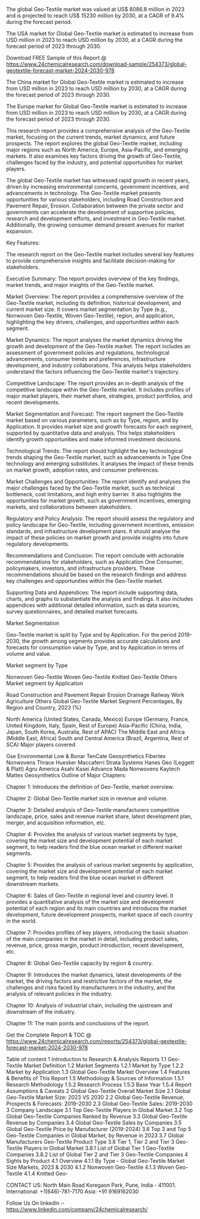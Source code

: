The global Geo-Textile market was valued at US$ 8086.8 million in 2023 and is projected to reach US$ 15230 million by 2030, at a CAGR of 9.4% during the forecast period.

The USA market for Global Geo-Textile  market is estimated to increase from USD million in 2023 to reach USD million by 2030, at a CAGR during the forecast period of 2023 through 2030.

Download FREE Sample of this Report @ https://www.24chemicalresearch.com/download-sample/254373/global-geotextile-forecast-market-2024-2030-978

The China market for Global Geo-Textile  market is estimated to increase from USD million in 2023 to reach USD million by 2030, at a CAGR during the forecast period of 2023 through 2030.

The Europe market for Global Geo-Textile  market is estimated to increase from USD million in 2023 to reach USD million by 2030, at a CAGR during the forecast period of 2023 through 2030.

This research report provides a comprehensive analysis of the Geo-Textile market, focusing on the current trends, market dynamics, and future prospects. The report explores the global Geo-Textile market, including major regions such as North America, Europe, Asia-Pacific, and emerging markets. It also examines key factors driving the growth of Geo-Textile, challenges faced by the industry, and potential opportunities for market players.

The global Geo-Textile market has witnessed rapid growth in recent years, driven by increasing environmental concerns, government incentives, and advancements in technology. The Geo-Textile market presents opportunities for various stakeholders, including Road Construction and Pavement Repair, Erosion. Collaboration between the private sector and governments can accelerate the development of supportive policies, research and development efforts, and investment in Geo-Textile market. Additionally, the growing consumer demand present avenues for market expansion.

Key Features:

The research report on the Geo-Textile market includes several key features to provide comprehensive insights and facilitate decision-making for stakeholders.

Executive Summary: The report provides overview of the key findings, market trends, and major insights of the Geo-Textile market.

Market Overview: The report provides a comprehensive overview of the Geo-Textile market, including its definition, historical development, and current market size. It covers market segmentation by Type (e.g., Nonwoven Geo-Textile, Woven Geo-Textile), region, and application, highlighting the key drivers, challenges, and opportunities within each segment.

Market Dynamics: The report analyses the market dynamics driving the growth and development of the Geo-Textile market. The report includes an assessment of government policies and regulations, technological advancements, consumer trends and preferences, infrastructure development, and industry collaborations. This analysis helps stakeholders understand the factors influencing the Geo-Textile market's trajectory.

Competitive Landscape: The report provides an in-depth analysis of the competitive landscape within the Geo-Textile market. It includes profiles of major market players, their market share, strategies, product portfolios, and recent developments.

Market Segmentation and Forecast: The report segment the Geo-Textile market based on various parameters, such as by Type, region, and by Application. It provides market size and growth forecasts for each segment, supported by quantitative data and analysis. This helps stakeholders identify growth opportunities and make informed investment decisions.

Technological Trends: The report should highlight the key technological trends shaping the Geo-Textile market, such as advancements in Type One technology and emerging substitutes. It analyses the impact of these trends on market growth, adoption rates, and consumer preferences.

Market Challenges and Opportunities: The report identify and analyses the major challenges faced by the Geo-Textile market, such as technical bottleneck, cost limitations, and high entry barrier. It also highlights the opportunities for market growth, such as government incentives, emerging markets, and collaborations between stakeholders.

Regulatory and Policy Analysis: The report should assess the regulatory and policy landscape for Geo-Textile, including government incentives, emission standards, and infrastructure development plans. It should analyse the impact of these policies on market growth and provide insights into future regulatory developments.

Recommendations and Conclusion: The report conclude with actionable recommendations for stakeholders, such as Application One Consumer, policymakers, investors, and infrastructure providers. These recommendations should be based on the research findings and address key challenges and opportunities within the Geo-Textile market.

Supporting Data and Appendices: The report include supporting data, charts, and graphs to substantiate the analysis and findings. It also includes appendices with additional detailed information, such as data sources, survey questionnaires, and detailed market forecasts.

Market Segmentation

Geo-Textile market is split by Type and by Application. For the period 2019-2030, the growth among segments provides accurate calculations and forecasts for consumption value by Type, and by Application in terms of volume and value.

Market segment by Type

Nonwoven Geo-Textile
Woven Geo-Textile
Knitted Geo-Textile
Others
Market segment by Application

Road Construction and Pavement Repair
Erosion
Drainage
Railway Work
Agriculture
Others
Global Geo-Textile Market Segment Percentages, By Region and Country, 2023 (%)

North America (United States, Canada, Mexico)
Europe (Germany, France, United Kingdom, Italy, Spain, Rest of Europe)
Asia-Pacific (China, India, Japan, South Korea, Australia, Rest of APAC)
The Middle East and Africa (Middle East, Africa)
South and Central America (Brazil, Argentina, Rest of SCA)
Major players covered

Gse Environmental
Low & Bonar
TenCate Geosynthetics
Fibertex Nonwovens
Thrace
Huesker
Maccaferri
Strata Systems
Hanes Geo (Leggett & Platt)
Agru America
Asahi Kasei Advance
Mada Nonwovens
Kaytech
Mattex Geosynthetics
Outline of Major Chapters:

Chapter 1: Introduces the definition of Geo-Textile, market overview.

Chapter 2: Global Geo-Textile market size in revenue and volume.

Chapter 3: Detailed analysis of Geo-Textile manufacturers competitive landscape, price, sales and revenue market share, latest development plan, merger, and acquisition information, etc.

Chapter 4: Provides the analysis of various market segments by type, covering the market size and development potential of each market segment, to help readers find the blue ocean market in different market segments.

Chapter 5: Provides the analysis of various market segments by application, covering the market size and development potential of each market segment, to help readers find the blue ocean market in different downstream markets.

Chapter 6: Sales of Geo-Textile in regional level and country level. It provides a quantitative analysis of the market size and development potential of each region and its main countries and introduces the market development, future development prospects, market space of each country in the world.

Chapter 7: Provides profiles of key players, introducing the basic situation of the main companies in the market in detail, including product sales, revenue, price, gross margin, product introduction, recent development, etc.

Chapter 8: Global Geo-Textile capacity by region & country.

Chapter 9: Introduces the market dynamics, latest developments of the market, the driving factors and restrictive factors of the market, the challenges and risks faced by manufacturers in the industry, and the analysis of relevant policies in the industry.

Chapter 10: Analysis of industrial chain, including the upstream and downstream of the industry.

Chapter 11: The main points and conclusions of the report.

Get the Complete Report & TOC @ https://www.24chemicalresearch.com/reports/254373/global-geotextile-forecast-market-2024-2030-978

Table of content
1 Introduction to Research & Analysis Reports
1.1 Geo-Textile Market Definition
1.2 Market Segments
1.2.1 Market by Type
1.2.2 Market by Application
1.3 Global Geo-Textile Market Overview
1.4 Features & Benefits of This Report
1.5 Methodology & Sources of Information
1.5.1 Research Methodology
1.5.2 Research Process
1.5.3 Base Year
1.5.4 Report Assumptions & Caveats
2 Global Geo-Textile Overall Market Size
2.1 Global Geo-Textile Market Size: 2023 VS 2030
2.2 Global Geo-Textile Revenue, Prospects & Forecasts: 2019-2030
2.3 Global Geo-Textile Sales: 2019-2030
3 Company Landscape
3.1 Top Geo-Textile Players in Global Market
3.2 Top Global Geo-Textile Companies Ranked by Revenue
3.3 Global Geo-Textile Revenue by Companies
3.4 Global Geo-Textile Sales by Companies
3.5 Global Geo-Textile Price by Manufacturer (2019-2024)
3.6 Top 3 and Top 5 Geo-Textile Companies in Global Market, by Revenue in 2023
3.7 Global Manufacturers Geo-Textile Product Type
3.8 Tier 1, Tier 2 and Tier 3 Geo-Textile Players in Global Market
3.8.1 List of Global Tier 1 Geo-Textile Companies
3.8.2 List of Global Tier 2 and Tier 3 Geo-Textile Companies
4 Sights by Product
4.1 Overview
4.1.1 By Type - Global Geo-Textile Market Size Markets, 2023 & 2030
4.1.2 Nonwoven Geo-Textile
4.1.3 Woven Geo-Textile
4.1.4 Knitted Geo-

CONTACT US:
North Main Road Koregaon Park, Pune, India - 411001.
International: +1(646)-781-7170
Asia: +91 9169162030

Follow Us On linkedin :- https://www.linkedin.com/company/24chemicalresearch/
